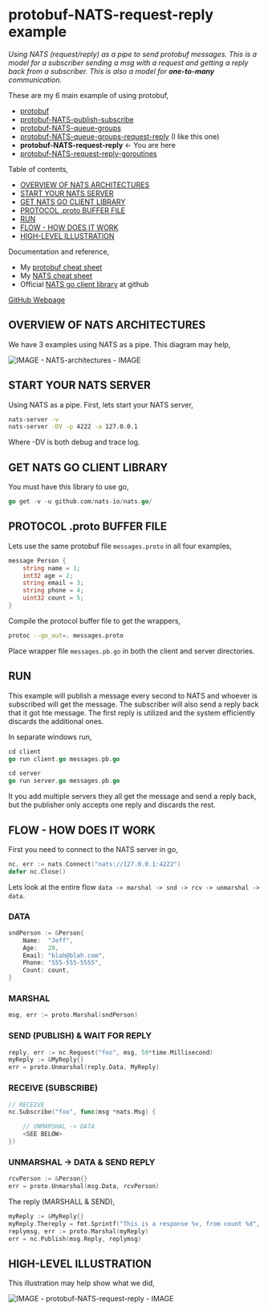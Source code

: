 # protobuf-NATS-request-reply example

_Using NATS (request/reply) as a pipe to send protobuf messages.
This is a model for a subscriber sending a msg with a request and
getting a reply back from a subscriber.
This is also a model for **one-to-many** communication._

These are my 6 main example of using protobuf,

* [protobuf](https://github.com/JeffDeCola/my-go-examples/tree/master/messaging/protobuf)
* [protobuf-NATS-publish-subscribe](https://github.com/JeffDeCola/my-go-examples/tree/master/messaging/protobuf-NATS-publish-subscribe)
* [protobuf-NATS-queue-groups](https://github.com/JeffDeCola/my-go-examples/tree/master/messaging/protobuf-NATS-queue-groups)
* [protobuf-NATS-queue-groups-request-reply](https://github.com/JeffDeCola/my-go-examples/tree/master/messaging/protobuf-NATS-queue-groups-request-reply)
  (I like this one)
* **protobuf-NATS-request-reply** <- You are here
* [protobuf-NATS-request-reply-goroutines](https://github.com/JeffDeCola/my-go-examples/tree/master/messaging/protobuf-NATS-request-reply-goroutines)

Table of contents,

* [OVERVIEW OF NATS ARCHITECTURES](https://github.com/JeffDeCola/my-go-examples/tree/master/messaging/protobuf-NATS-publish-subscribe#overview-of-nats-architectures)
* [START YOUR NATS SERVER](https://github.com/JeffDeCola/my-go-examples/tree/master/messaging/protobuf-NATS-publish-subscribe#start-your-nats-server)
* [GET NATS GO CLIENT LIBRARY](https://github.com/JeffDeCola/my-go-examples/tree/master/messaging/protobuf-NATS-publish-subscribe#get-nats-go-client-library)
* [PROTOCOL .proto BUFFER FILE](https://github.com/JeffDeCola/my-go-examples/tree/master/messaging/protobuf-NATS-publish-subscribe#protocol-proto-buffer-file)
* [RUN](https://github.com/JeffDeCola/my-go-examples/tree/master/messaging/protobuf-NATS-publish-subscribe#run)
* [FLOW - HOW DOES IT WORK](https://github.com/JeffDeCola/my-go-examples/tree/master/messaging/protobuf-NATS-publish-subscribe#flow---how-does-it-work)
* [HIGH-LEVEL ILLUSTRATION](https://github.com/JeffDeCola/my-go-examples/tree/master/messaging/protobuf-NATS-publish-subscribe#high-level-illustration)

Documentation and reference,

* My [protobuf cheat sheet](https://github.com/JeffDeCola/my-cheat-sheets/tree/master/software/development/software-architectures/messaging/protobuf-cheat-sheet)
* My [NATS cheat sheet](https://github.com/JeffDeCola/my-cheat-sheets/tree/master/software/development/software-architectures/messaging/NATS-cheat-sheet)
* Official [NATS go client library](https://github.com/nats-io/nats.go)
  at github

[GitHub Webpage](https://jeffdecola.github.io/my-go-examples/)

## OVERVIEW OF NATS ARCHITECTURES

We have 3 examples using NATS as a pipe. This diagram may help,

![IMAGE - NATS-architectures - IMAGE](../../docs/pics/messaging/NATS-architectures.jpg)

## START YOUR NATS SERVER

Using NATS as a pipe.  First, lets start your NATS server,

```bash
nats-server -v
nats-server -DV -p 4222 -a 127.0.0.1
```

Where -DV is both debug and trace log.

## GET NATS GO CLIENT LIBRARY

You must have this library to use go,

```go
go get -v -u github.com/nats-io/nats.go/
```

## PROTOCOL .proto BUFFER FILE

Lets use the same protobuf file `messages.proto` in all four examples,

```go
message Person {
    string name = 1;
    int32 age = 2;
    string email = 3;
    string phone = 4;
    uint32 count = 5;
}
```

Compile the protocol buffer file to get the wrappers,

```bash
protoc --go_out=. messages.proto
```

Place wrapper file `messages.pb.go` in both the client and server directories.

## RUN

This example will publish a message every second to NATS and
whoever is subscribed will get the message.  The subscriber will also
send a reply back that it got hte message. The first reply is utilized
and the system efficiently discards the additional ones.

In separate windows run,

```go
cd client
go run client.go messages.pb.go
```

```go
cd server
go run server.go messages.pb.go
```

It you add multiple servers they all get the message and send a reply back,
but the publisher only accepts one reply and discards the rest.

## FLOW - HOW DOES IT WORK

First you need to connect to the NATS server in go,

```go
nc, err := nats.Connect("nats://127.0.0.1:4222")
defer nc.Close()
```

Lets look at the entire flow `data -> marshal -> snd -> rcv -> unmarshal -> data`.

### DATA

```go
sndPerson := &Person{
    Name:  "Jeff",
    Age:   20,
    Email: "blah@blah.com",
    Phone: "555-555-5555",
    Count: count,
}
```

### MARSHAL

```go
msg, err := proto.Marshal(sndPerson)
```

### SEND (PUBLISH) & WAIT FOR REPLY

```go
reply, err := nc.Request("foo", msg, 50*time.Millisecond)
myReply := &MyReply{}
err = proto.Unmarshal(reply.Data, MyReply)
```

### RECEIVE (SUBSCRIBE)

```go
// RECEIVE
nc.Subscribe("foo", func(msg *nats.Msg) {

    // UNMARSHAL -> DATA
    <SEE BELOW>
})
```

### UNMARSHAL -> DATA & SEND REPLY

```go
rcvPerson := &Person{}
err = proto.Unmarshal(msg.Data, rcvPerson)
```

The reply (MARSHALL & SEND),

```go
myReply := &MyReply{}
myReply.Thereply = fmt.Sprintf("This is a response %v, from count %d", uniqueID, rcvPerson.Count)
replymsg, err := proto.Marshal(myReply)
err = nc.Publish(msg.Reply, replymsg)
```

## HIGH-LEVEL ILLUSTRATION

This illustration may help show what we did,

![IMAGE - protobuf-NATS-request-reply - IMAGE](../../docs/pics/messaging/protobuf-NATS-request-reply.jpg)
